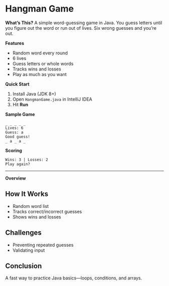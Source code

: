 # Hangman Game

**What’s This?**
A simple word-guessing game in Java. You guess letters until you figure out the word or run out of lives. Six wrong guesses and you’re out.

**Features**
- Random word every round
- 6 lives
- Guess letters or whole words
- Tracks wins and losses
- Play as much as you want

**Quick Start**
1. Install Java (JDK 8+)
2. Open `HangmanGame.java` in IntelliJ IDEA
3. Hit **Run**

**Sample Game**
```
_ _ _ _ _
Lives: 6
Guess: a
Good guess!
_ a _ a _
```

**Scoring**
```
Wins: 3 | Losses: 2
Play again?
```

---

**Overview**


## How It Works
- Random word list
- Tracks correct/incorrect guesses
- Shows wins and losses

## Challenges
- Preventing repeated guesses
- Validating input

## Conclusion
A fast way to practice Java basics—loops, conditions, and arrays.

